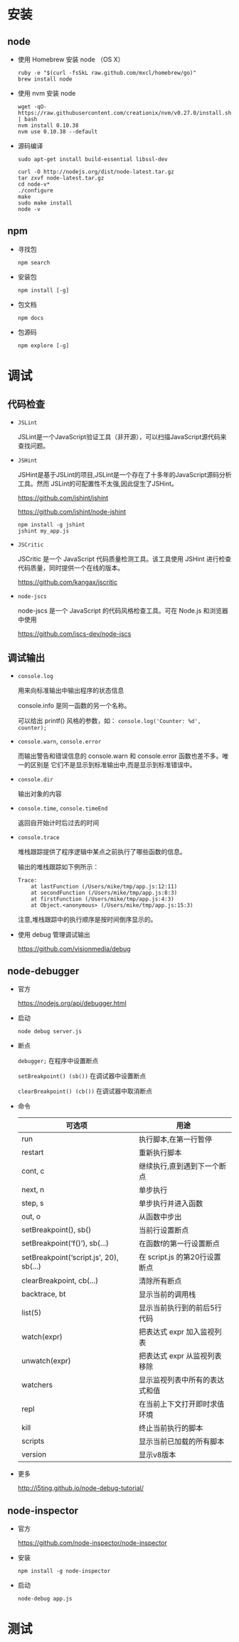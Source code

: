# 安装
## node

-   使用 Homebrew 安装 node （OS X）
    
        ruby -e "$(curl -fsSkL raw.github.com/mxcl/homebrew/go)"
        brew install node

-   使用 nvm 安装 node  

        wget -qO- https://raw.githubusercontent.com/creationix/nvm/v0.27.0/install.sh | bash
        nvm install 0.10.38
        nvm use 0.10.38 --default


-   源码编译

        sudo apt-get install build-essential libssl-dev
 
        curl -O http://nodejs.org/dist/node-latest.tar.gz
        tar zxvf node-latest.tar.gz
        cd node-v*
        ./configure
        make
        sudo make install
        node -v

## npm

-   寻找包
    
    `npm search`

-   安装包

    `npm install [-g]`

-   包文档

    `npm docs`

-   包源码

    `npm explore [-g]`

# 调试
## 代码检查

-   `JSLint`
    
    JSLint是一个JavaScript验证工具（非开源），可以扫描JavaScript源代码来查找问题。

-   `JSHint`

    JSHint是基于JSLint的项目,JSLint是一个存在了十多年的JavaScript源码分析工具。然而
    JSLint的可配置性不太强,因此促生了JSHint。

    <https://github.com/jshint/jshint>

    <https://github.com/jshint/node-jshint>
    
        npm install -g jshint
        jshint my_app.js

-   `JSCritic`    

    JSCritic 是一个 JavaScript 代码质量检测工具。该工具使用 JSHint 进行检查代码质量，同时提供一个在线的版本。

    <https://github.com/kangax/jscritic>

-   `node-jscs`

    node-jscs 是一个 JavaScript 的代码风格检查工具。可在 Node.js 和浏览器中使用

    <https://github.com/jscs-dev/node-jscs>

## 调试输出

-   `console.log`

    用来向标准输出中输出程序的状态信息

    console.info 是同一函数的另一个名称。

    可以给出 printf() 风格的参数，如： `console.log('Counter: %d', counter);`

-   `console.warn`, `console.error`

    而输出警告和错误信息的 console.warn 和 console.error 函数也差不多。唯一的区别是
    它们不是显示到标准输出中,而是显示到标准错误中。

-   `console.dir`

    输出对象的内容

-   `console.time`, `console.timeEnd`

    返回自开始计时后过去的时间

-   `console.trace`

    堆栈跟踪提供了程序逻辑中某点之前执行了哪些函数的信息。

    输出的堆栈跟踪如下例所示：

        Trace:
            at lastFunction (/Users/mike/tmp/app.js:12:11)
            at secondFunction (/Users/mike/tmp/app.js:8:3)
            at firstFunction (/Users/mike/tmp/app.js:4:3)
            at Object.<anonymous> (/Users/mike/tmp/app.js:15:3)

    注意,堆栈跟踪中的执行顺序是按时间倒序显示的。

-   使用 debug 管理调试输出

    <https://github.com/visionmedia/debug>

## node-debugger

-   官方

    <https://nodejs.org/api/debugger.html>

-   启动

    `node debug server.js`

-   断点

    `debugger;` 在程序中设置断点

    `setBreakpoint() (sb())` 在调试器中设置断点

    `clearBreakpoint() (cb())` 在调试器中取消断点

-   命令
    
    | 可选项 | 用途    | 
    |-------|------------| 
    | run   | 执行脚本,在第一行暂停| 
    | restart   | 重新执行脚本| 
    | cont, c   | 继续执行,直到遇到下一个断点| 
    | next, n   | 单步执行| 
    | step, s   | 单步执行并进入函数| 
    | out, o    | 从函数中步出| 
    | setBreakpoint(), sb() | 当前行设置断点| 
    | setBreakpoint(‘f()’), sb(...)| 在函数f的第一行设置断点| 
    | setBreakpoint(‘script.js’, 20), sb(...)| 在 script.js 的第20行设置断点| 
    | clearBreakpoint, cb(...)| 清除所有断点| 
    | backtrace, bt| 显示当前的调用栈| 
    | list(5)| 显示当前执行到的前后5行代码| 
    | watch(expr)| 把表达式 expr 加入监视列表| 
    | unwatch(expr)|  把表达式 expr 从监视列表移除 | 
    | watchers| 显示监视列表中所有的表达式和值| 
    | repl| 在当前上下文打开即时求值环境| 
    | kill| 终止当前执行的脚本| 
    | scripts| 显示当前已加载的所有脚本| 
    | version| 显示v8版本|

-   更多

    <http://i5ting.github.io/node-debug-tutorial/>

## node-inspector

-   官方

    <https://github.com/node-inspector/node-inspector>

-   安装

    `npm install -g node-inspector`

-   启动

    `node-debug app.js`

# 测试
